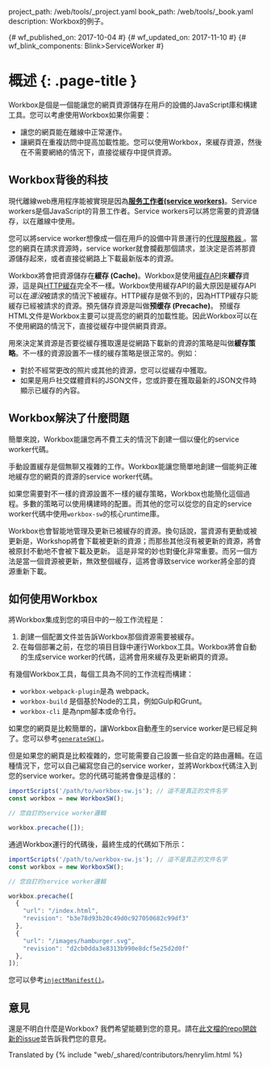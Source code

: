 project_path: /web/tools/_project.yaml 
book_path: /web/tools/_book.yaml 
description: Workbox的例子。

{# wf_published_on: 2017-10-04 #}
{# wf_updated_on: 2017-11-10 #}
{# wf_blink_components: Blink>ServiceWorker #}

# 概述 {: .page-title }

Workbox是個是一個能讓您的網頁資源儲存在用戶的設備的JavaScript庫和構建工具。您可以考慮使用Workbox如果你需要：

- 讓您的網頁能在離線中正常運作。
- 讓網頁在重複訪問中提高加載性能。您可以使用Workbox，來緩存資源，然後在不需要網絡的情況下，直接從緩存中提供資源。

## Workbox背後的科技

現代離線web應用程序能被實現是因為[**服务工作者(service workers)**](/web/fundamentals/getting-started/primers/service-workers)。Service workers是個JavaScript的背景工作者。Service workers可以將您需要的資源儲存，以在離線中使用。

您可以將service worker想像成一個在用戶的設備中背景運行的[代理服務器 ](https://en.wikipedia.org/wiki/Proxy_server)。當您的網頁在請求資源時，service worker就會攔截那個請求，並決定是否將那資源儲存起來，或者直接從網路上下載最新版本的資源。

Workbox將會把資源儲存在**緩存 (Cache)**。Workbox是使用[緩存API](https://developer.mozilla.org/en-US/docs/Web/API/Cache)來**緩存**資源，這是與[HTTP緩存](/web/fundamentals/performance/optimizing-content-efficiency/http-caching)完全不一樣。Workbox使用緩存API的最大原因是緩存API可以在*還沒*被請求的情況下被緩存。HTTP緩存是做不到的，因為HTTP緩存只能緩存已經被請求的資源。預先儲存資源是叫做**预缓存 (Precache)**。 预缓存 HTML文件是Workbox主要可以提高您的網頁的加載性能。因此Workbox可以在不使用網路的情況下，直接從緩存中提供網頁資源。

用來決定某資源是否要從緩存獲取還是從網路下載新的資源的策略是叫做**緩存策略**。不一樣的資源設置不一樣的緩存策略是很正常的。例如：

- 對於不經常更改的照片或其他的資源，您可以從緩存中獲取。
- 如果是用戶社交媒體資料的JSON文件，您或許要在獲取最新的JSON文件時顯示已緩存的內容。

## Workbox解決了什麼問題

簡單來說，Workbox能讓您再不費工夫的情況下創建一個以優化的service worker代碼。

手動設置緩存是個無聊又複雜的工作。Workbox能讓您簡單地創建一個能夠正確地緩存您的網頁的資源的service worker代碼。

如果您需要對不一樣的資源設置不一樣的緩存策略，Workbox也能簡化這個過程。多數的策略可以使用構建時的配置。而其他的您可以從您的自定的service worker代碼中使用`workbox-sw`的核心runtime庫。

Workbox也會智能地管理及更新已被緩存的資源。換句話說，當資源有更動或被更新是，Workshop將會下載被更新的資源；而那些其他沒有被更新的資源，將會被原封不動地不會被下載及更新。 這是非常的妙也對優化非常重要。而另一個方法是當一個資源被更新，無效整個緩存，這將會導致service worker將全部的資源重新下載。

## 如何使用Workbox

將Workbox集成到您的項目中的一般工作流程是：

1. 創建一個配置文件並告訴Workbox那個資源需要被緩存。
2. 在每個部署之前，在您的項目目錄中運行Workbox工具。Workbox將會自動的生成service worker的代碼，這將會用來緩存及更新網頁的資源。

有幾個Workbox工具，每個工具為不同的工作流程而構建：

- `workbox-webpack-plugin`是為 webpack。
- `workbox-build` 是個基於Node的工具，例如Gulp和Grunt。
- `workbox-cli` 是為npm腳本或命令行。

如果您的網頁是比較簡單的，讓Workbox自動產生的service worker是已經足夠了。您可以參考[`generateSW()`](reference-docs/latest/module-workbox-build.html#.generateSW)。

但是如果您的網頁是比較複雜的，您可能需要自己設置一些自定的路由邏輯。在這種情況下，您可以自己編寫您自己的service worker，並將Workbox代碼注入到您的service worker。您的代碼可能將會像是這樣的：

```javascript
importScripts('/path/to/workbox-sw.js'); // 這不是真正的文件名字
const workbox = new WorkboxSW();

// 您自訂的service worker邏輯

workbox.precache([]);
```

通過Workbox運行的代碼後，最終生成的代碼如下所示：

```javascript
importScripts('/path/to/workbox-sw.js'); // 這不是真正的文件名字
const workbox = new WorkboxSW();

// 您自訂的service worker邏輯

workbox.precache([
  {
    "url": "/index.html",
    "revision": "b3e78d93b20c49d0c927050682c99df3"
  },
  {
    "url": "/images/hamburger.svg",
    "revision": "d2cb0dda3e8313b990e8dcf5e25d2d0f"
  },
]);
```

您可以參考[`injectManifest()`](reference-docs/latest/module-workbox-build.html#.injectManifest)。

## 意見

還是不明白什麼是Workbox? 我們希望能聽到您的意見。請在[此文檔的repo開啟新的issue](https://github.com/GoogleChrome/workbox-microsite/issues/new?title=%5BOverview%5D)並告訴我們您的意見。

Translated by {% include "web/_shared/contributors/henrylim.html %}
